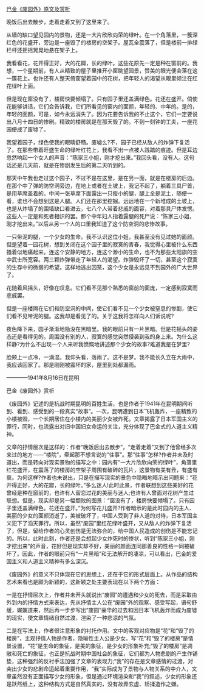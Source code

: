 [巴金《废园外》原文及赏析](https://www.vrrw.net/wx/8929.html)

晚饭后出去散步，走着走着又到了这里来了。

从墙的缺口望见园内的景物，还是一大片欣欣向荣的绿叶。在一个角落里，一簇深红色的花盛开，旁边是一座毁了的楼房的空架子。屋瓦全震落了，但是楼前一排绿栏杆还摇摇晃晃地悬在架子上。

我看看花，花开得正好，大的花瓣，长的绿叶。这些花原先一定是种在窗前的。我想，一个星期前，有人从精致的屋子里推开小窗眺望园景，赞美的眼光便会落在这一簇花上。也许还有人整天倚窗望着园中的花树，把年轻人的渴望从眼里倾注在红花绿叶上面。

但是现在窗没有了，楼房快要倾塌了。只有园子里还盖满绿色。花还在盛开。倘使花能够讲话，它们会告诉我，它们所看见的窗内的面颜，年轻的、中年的。是的，年轻的面颜，可是，如今永远消失了。因为花要告诉我的不止这个，它们一定要说出八月十四日的惨剧。精致的楼房就是在那天毁了的。不到一刻钟的工夫，一座花园便成了废墟了。



我望着园子，绿色使我的眼睛舒畅。废墟么?不，园子已经从敌人的炸弹下复活了。在那些带着旺盛生命的绿叶红花上，我看不出一点被人践踏的痕迹。但是耳边忽然响起一个女人的声音：“陈家三小姐，刚才挖出来。”我回头看，没有人。这句话还是几天前，就是在惨剧发生后的第二天听到的。

那天中午我也走过这个园子，不过不是在这里，是在另一面，就是在楼房的后边。在那个中了弹的防空洞旁边，在地上或者在土坡上，我记不起了，躺着三具尸首，是用草席盖着的。中间一张草席下面露出一只瘦小的腿，腿上全是泥土，随便一看，谁也不会想到这是人腿。人们还在那里挖掘。远远地在一个新堆成的土坡上，也是从炸塌了的围墙缺口看进去，七八个人带着悲戚的面容，对着那具尸体发愣。这些人一定是和死者相识的罢。那个中年妇人指着露腿的死尸说：“陈家三小姐，刚才挖出来。”以后从另一个人的口里我知道了这个防空洞的悲惨故事。

一只带泥的腿，一个少女的生命。我不认识这位小姐，我甚至没有见过她的面颜。但是望着一园花树，想到关闭在这个园子里的寂寞的青春，我觉得心里被什么东西搔着似地痛起来。连这个安静的地方，连这个渺小的生命，也不为那些太阳旗的空中武士所宽容。两三颗炸弹带走了年轻人的渴望。炸弹毁坏了一切，甚至这个寂寞的生存中的微弱的希望。这样地逃出囚笼，这个少女是永远见不到园外的广大世界了。

花随着风摇头，好像在叹息。它们看不见那个熟悉的窗前的面庞，一定感到寂寞而悲戚罢。

但是一座楼隔在它们和防空洞的中间，使它们看不见一个少女被窒息的惨剧，使它们看不见带泥的腿。这我却是看见了的。关于这我将怎样向人们诉说呢?

夜色降下来，园子渐渐地隐没在黑暗里。我的眼前只有一片黑暗。但是花摇头的姿态还是看得见的。周围没有别的人，寂寞的感觉突然侵袭到我的身上来。为什么这样静?为什么不出现一个人来听我愤慨地讲述那个少女的故事?难道我是在梦里?

脸颊上一点冷，一滴湿。我仰头看，落雨了。这不是梦。我不能长久立在大雨中，我应该回家了。那是刚刚被震坏的家，屋里到处都漏雨。

————1941年8月16日在昆明

巴金《废园外》赏析

《废园外》记述的是抗战时期昆明的百姓生活，也是作者于1941年在昆明期间听到、看到、感受到的一段真实“故事”。一次，昆明遭到日本飞机轰炸，一座精致的小楼被毁，一个长期居住在小楼内的美丽少女被炸死。文章揭露了日本军国主义的罪行，同时，也流露出对旧中国妇女命运的关注，充分体现了巴金式的人道主义精神。

文章的抒情层次是这样的：作者“晚饭后出去散步”，“走着走着”又到了他曾经多次来过的地方——“楼院”，牵起那不想言说的“往事”。那“往事”怎样?作者并未及时道出，而是转向对现实景物的描写之中：园内有“一大片欣欣向荣的绿叶”，角落里红花盛开，在震落了的楼房的空架子周围有破碎的瓦片，这景物有美有丑，有盛有衰。为何这样?作者也未说出，只是在描写现实的景色中隐晦地暗示出问题来：“花开得正好，大的花瓣，长的绿叶。”多么迷人!此时此景，作者联想到这些美好的花曾经是种在窗前的，也许有人留恋过花的美丽与迷人;也许有人曾面对花树产生过联想。但是，现实却是另一幅颓败的图景：“窗没有了，楼房快要倾塌了。只有园子里还盖满绿色。花还在盛开。”为何写花儿盛开?作者暗示的是此时园内的主人、美丽的少女的面颜消逝了，美被破坏了，中国人受到了非人道的对待，日本军国主义犯下了滔天罪行。所以，虽然“废园”里红花绿叶盛开，又从敌人的炸弹下复活了，但是，留给作者的心灵创伤是无法弥合的，给中国人民造成的创伤是不能忘记的。所以，此时此刻，作者还是会想起少女炸死时的惨状，听到“陈家三小姐，刚才挖出来”的声音，花好但是现实却不好，美丽的颜面连同那善良的性格一同被破坏了。因此，作者的眼前只有“一片黑暗”和无法解开的凄凉，可以看出，巴金的爱国主义和人道主义精神有多么深沉。

《废园外》的意义不只体现在它的思想上，还在于它的形式层面上。从作品的结构艺术来看也是颇为新颖的，这新颖之处主要表现在以下两个方面：

一是在抒情层次上，作者并未开头就说出“废园”的遭遇和少女的死去，而是采取由外到内的抒情方式来表达，先从抒情主人公在“废园”外的观察、感受写起，语句舒缓，娓娓道来，然后再一步步写出“废园”豪华的过去和因日本飞机轰炸而成为废墟的现实，使文章情绪自然过渡，渲染了一种悲凉的气氛。

二是在写法上，作者很注意形象的衬托作用。文中的客观对应物是“花”和“毁了的楼房”，主观抒情人物是作者，隐喻性主人公是少女。写“花”和“毁了的楼房”是情景设置，“花”是生命的象征，是美的象征，是少女的形象补充;“毁了的楼房”是凋敝和死亡的象征，也正是抗战时期中国社会的象征，它们都为人物悲剧的产生作铺垫，这种强烈的反衬手法加强了文章的表现力;“我”的存在是文章感情的过渡，对突出少女的悲剧命运起着重要作用，“我”实际成为了景物与人物关系的中介人，文章虽然没有正面描写少女的形象，但是通过环境渲染和“我”的叙述，少女的形象还是跃然纸上，这种结构方式是自然真实的，没有故弄玄虚、矫揉造作之嫌。

